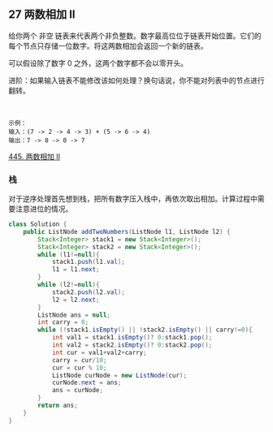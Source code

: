 ## 27 两数相加 II

给你两个 非空 链表来代表两个非负整数。数字最高位位于链表开始位置。它们的每个节点只存储一位数字。将这两数相加会返回一个新的链表。

可以假设除了数字 0 之外，这两个数字都不会以零开头。

进阶：如果输入链表不能修改该如何处理？换句话说，你不能对列表中的节点进行翻转。

 
```
示例：
输入：(7 -> 2 -> 4 -> 3) + (5 -> 6 -> 4)
输出：7 -> 8 -> 0 -> 7
```

[445. 两数相加 II](https://leetcode-cn.com/problems/add-two-numbers-ii/)


### 栈

对于逆序处理首先想到栈，把所有数字压入栈中，再依次取出相加。计算过程中需要注意进位的情况。

```java
class Solution {
    public ListNode addTwoNumbers(ListNode l1, ListNode l2) {
        Stack<Integer> stack1 = new Stack<Integer>();
        Stack<Integer> stack2 = new Stack<Integer>();
        while (l1!=null){
            stack1.push(l1.val);
            l1 = l1.next;
        }
        while (l2!=null){
            stack2.push(l2.val);
            l2 = l2.next;
        }
        ListNode ans = null;
        int carry = 0;
        while (!stack1.isEmpty() || !stack2.isEmpty() || carry!=0){
            int val1 = stack1.isEmpty()? 0:stack1.pop();
            int val2 = stack2.isEmpty()? 0:stack2.pop();
            int cur = val1+val2+carry;
            carry = cur/10;
            cur = cur % 10;
            ListNode curNode = new ListNode(cur);
            curNode.next = ans;
            ans = curNode;
        }
        return ans;
    }
}
```

### 
